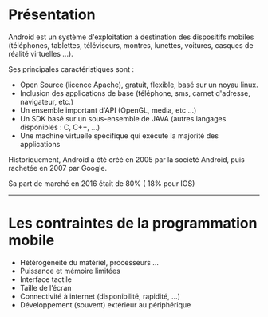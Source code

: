 # Présentation

Android est un système d'exploitation à destination des dispositifs mobiles (téléphones, tablettes, téléviseurs, montres, lunettes, voitures, casques de réalité virtuelles ...).

Ses principales caractéristiques sont :
* Open Source (licence Apache), gratuit, flexible, basé sur un noyau linux.
* Inclusion des applications de base (téléphone, sms, carnet d'adresse, navigateur, etc.)
* Un ensemble important d'API (OpenGL, media, etc …)
* Un SDK basé sur un sous-ensemble de JAVA (autres langages disponibles : C, C++, …)
* Une machine virtuelle spécifique qui exécute la majorité des applications

Historiquement, Android a été créé en 2005 par la société Android, puis rachetée en 2007 par Google.

Sa part de marché en 2016 était de 80% ( 18% pour IOS)

---

# Les contraintes de la programmation mobile

* Hétérogénéité du matériel, processeurs …
* Puissance et mémoire limitées
* Interface tactile
* Taille de l’écran
* Connectivité à internet (disponibilité, rapidité, ...)
* Développement (souvent) extérieur au périphérique
